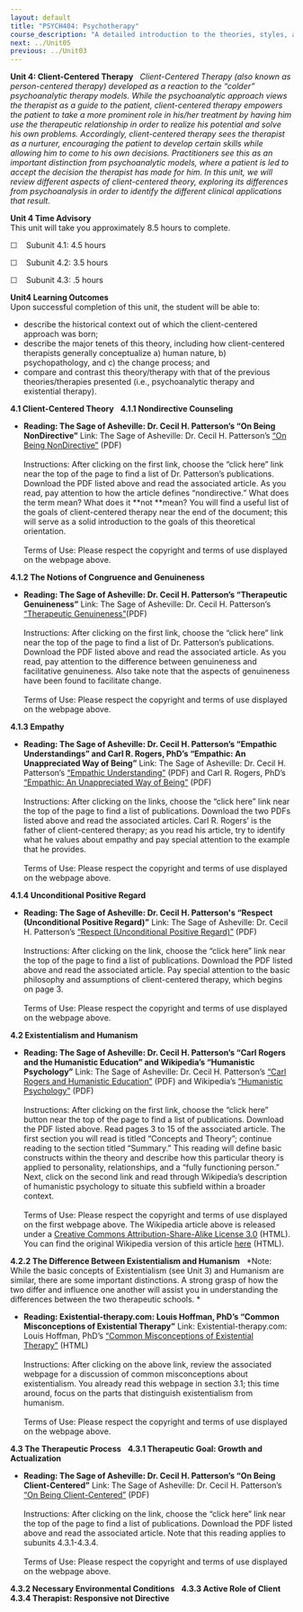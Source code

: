 ```yaml
---
layout: default
title: "PSYCH404: Psychotherapy"
course_description: "A detailed introduction to the theories, styles, and methods of psychotherapy that you would need to know in a clinical situation."
next: ../Unit05
previous: ../Unit03
---
```

**Unit 4: Client-Centered Therapy** <span id="4"></span> 
*Client-Centered Therapy (also known as person-centered therapy)
developed as a reaction to the “colder” psychoanalytic therapy models.
While the psychoanalytic approach views the therapist as a guide to the
patient, client-centered therapy empowers the patient to take a more
prominent role in his/her treatment by having him use the therapeutic
relationship in order to realize his potential and solve his own
problems. Accordingly, client-centered therapy sees the therapist as a
nurturer, encouraging the patient to develop certain skills while
allowing him to come to his own decisions. Practitioners see this as an
important distinction from psychoanalytic models, where a patient is led
to accept the decision the therapist has made for him. In this unit, we
will review different aspects of client-centered theory, exploring its
differences from psychoanalysis in order to identify the different
clinical applications that result.*

**Unit 4 Time Advisory**  
This unit will take you approximately 8.5 hours to complete.  
  
 ☐    Subunit 4.1: 4.5 hours  
  
 ☐    Subunit 4.2: 3.5 hours  
  
 ☐    Subunit 4.3: .5 hours

**Unit4 Learning Outcomes**  
Upon successful completion of this unit, the student will be able to:

-   describe the historical context out of which the client-centered
    approach was born;
-   describe the major tenets of this theory, including how
    client-centered therapists generally conceptualize a) human nature,
    b) psychopathology, and c) the change process; and
-   compare and contrast this theory/therapy with that of the previous
    theories/therapies presented (i.e., psychoanalytic therapy and
    existential therapy).

**4.1 Client-Centered Theory** <span id="4.1"></span> 
**4.1.1 Nondirective Counseling** <span id="4.1.1"></span> 
-   **Reading: The Sage of Asheville: Dr. Cecil H. Patterson’s “On Being
    NonDirective”**
    Link: The Sage of Asheville: Dr. Cecil H. Patterson’s [“On Being
    NonDirective”](http://www.sageofasheville.com/pubs.html) (PDF)  
        
     Instructions: After clicking on the first link, choose the “click
    here” link near the top of the page to find a list of Dr.
    Patterson’s publications. Download the PDF listed above and read the
    associated article. As you read, pay attention to how the article
    defines “nondirective.” What does the term mean? What does it
    **not **mean? You will find a useful list of the goals of
    client-centered therapy near the end of the document; this will
    serve as a solid introduction to the goals of this theoretical
    orientation.  
        
     Terms of Use: Please respect the copyright and terms of use
    displayed on the webpage above.

**4.1.2 The Notions of Congruence and Genuineness** <span
id="4.1.2"></span> 
-   **Reading: The Sage of Asheville: Dr. Cecil H. Patterson’s
    “Therapeutic Genuineness”**
    Link: The Sage of Asheville: Dr. Cecil H. Patterson’s [“Therapeutic
    Genuineness”](http://www.sageofasheville.com/pubs.html)(PDF)  
        
     Instructions: After clicking on the first link, choose the “click
    here” link near the top of the page to find a list of Dr.
    Patterson’s publications. Download the PDF listed above and read the
    associated article. As you read, pay attention to the difference
    between genuineness and facilitative genuineness. Also take note
    that the aspects of genuineness have been found to facilitate
    change.   
        
     Terms of Use: Please respect the copyright and terms of use
    displayed on the webpage above.

**4.1.3 Empathy** <span id="4.1.3"></span> 
-   **Reading: The Sage of Asheville: Dr. Cecil H. Patterson’s “Empathic
    Understandings” and Carl R. Rogers, PhD’s “Empathic: An
    Unappreciated Way of Being”**
    Link: The Sage of Asheville: Dr. Cecil H. Patterson’s [“Empathic
    Understanding”](http://www.sageofasheville.com/pubs.html) (PDF) and
    Carl R. Rogers, PhD’s [“Empathic: An Unappreciated Way of
    Being”](http://www.sageofasheville.com/pub_downloads/) (PDF)  
        
     Instructions: After clicking on the links, choose the “click here”
    link near the top of the page to find a list of publications.
    Download the two PDFs listed above and read the associated articles.
    Carl R. Rogers’ is the father of client-centered therapy; as you
    read his article, try to identify what he values about empathy and
    pay special attention to the example that he provides.  
        
     Terms of Use: Please respect the copyright and terms of use
    displayed on the webpage above.

**4.1.4 Unconditional Positive Regard** <span id="4.1.4"></span> 
-   **Reading: The Sage of Asheville: Dr. Cecil H. Patterson's “Respect
    (Unconditional Positive Regard)”**
    Link: The Sage of Asheville: Dr. Cecil H. Patterson’s [“Respect
    (Unconditional Positive
    Regard)”](http://www.sageofasheville.com/pubs.html) (PDF)  
        
     Instructions: After clicking on the link, choose the “click here”
    link near the top of the page to find a list of publications.
    Download the PDF listed above and read the associated article. Pay
    special attention to the basic philosophy and assumptions of
    client-centered therapy, which begins on page 3.  
        
     Terms of Use: Please respect the copyright and terms of use
    displayed on the webpage above.

**4.2 Existentialism and Humanism** <span id="4.2"></span> 
-   **Reading: The Sage of Asheville: Dr. Cecil H. Patterson’s “Carl
    Rogers and the Humanistic Education” and Wikipedia’s “Humanistic
    Psychology”**
    Link: The Sage of Asheville: Dr. Cecil H. Patterson’s [“Carl Rogers
    and Humanistic
    Education”](http://www.sageofasheville.com/pubs.html) (PDF) and
    Wikipedia’s [“Humanistic
    Psychology”](https://resources.saylor.org/archived/wp-content/uploads/2011/06/Humanistic-Psychology.pdf) (PDF)  
        
     Instructions: After clicking on the first link, choose the “click
    here” button near the top of the page to find a list of
    publications. Download the PDF listed above. Read pages 3 to 15 of
    the associated article. The first section you will read is titled
    “Concepts and Theory”; continue reading to the section titled
    “Summary.” This reading will define basic constructs within the
    theory and describe how this particular theory is applied to
    personality, relationships, and a “fully functioning person.” Next,
    click on the second link and read through Wikipedia’s description of
    humanistic psychology to situate this subfield within a broader
    context.  
        
     Terms of Use: Please respect the copyright and terms of use
    displayed on the first webpage above. The Wikipedia article above is
    released under a [Creative Commons Attribution-Share-Alike License
    3.0](http://creativecommons.org/licenses/by-sa/3.0/) (HTML). You can
    find the original Wikipedia version of this article
    [here](http://en.wikipedia.org/wiki/Humanistic_psychology) (HTML).

**4.2.2 The Difference Between Existentialism and Humanism** <span
id="4.2.2"></span> 
*Note: While the basic concepts of Existentialism (see Unit 3) and
Humanism are similar, there are some important distinctions. A strong
grasp of how the two differ and influence one another will assist you in
understanding the differences between the two therapeutic schools. *

-   **Reading: Existential-therapy.com: Louis Hoffman, PhD’s “Common
    Misconceptions of Existential Therapy”**
    Link: Existential-therapy.com: Louis Hoffman, PhD’s [“Common
    Misconceptions of Existential
    Therapy”](http://www.existential-therapy.com/Misconceptions.htm) (HTML)  
        
     Instructions: After clicking on the above link, review the
    associated webpage for a discussion of common misconceptions about
    existentialism. You already read this webpage in section 3.1; this
    time around, focus on the parts that distinguish existentialism from
    humanism.  
        
     Terms of Use: Please respect the copyright and terms of use
    displayed on the webpage above.

**4.3 The Therapeutic Process** <span id="4.3"></span> 
**4.3.1 Therapeutic Goal: Growth and Actualization** <span
id="4.3.1"></span> 
-   **Reading: The Sage of Asheville: Dr. Cecil H. Patterson’s “On Being
    Client-Centered”**
    Link: The Sage of Asheville: Dr. Cecil H. Patterson’s [“On Being
    Client-Centered”](http://www.sageofasheville.com/pubs.html) (PDF)  
        
     Instructions: After clicking on the link, choose the “click here”
    link near the top of the page to find a list of publications.
    Download the PDF listed above and read the associated article. Note
    that this reading applies to subunits 4.3.1-4.3.4.  
        
     Terms of Use: Please respect the copyright and terms of use
    displayed on the webpage above.

**4.3.2 Necessary Environmental Conditions** <span id="4.3.2"></span> 
**4.3.3 Active Role of Client** <span id="4.3.3"></span> 
**4.3.4 Therapist: Responsive not Directive** <span id="4.3.4"></span> 
